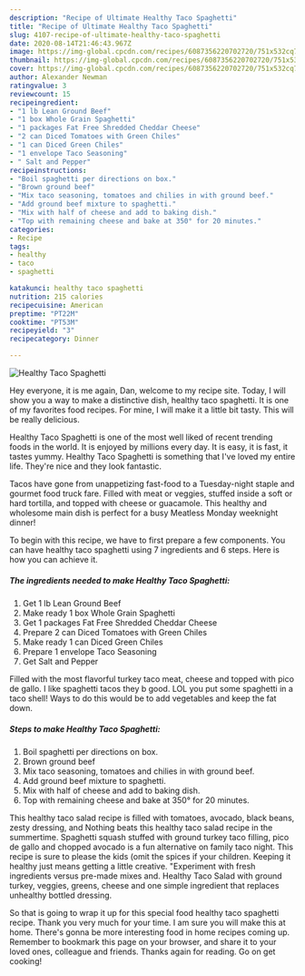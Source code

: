 ```yaml
---
description: "Recipe of Ultimate Healthy Taco Spaghetti"
title: "Recipe of Ultimate Healthy Taco Spaghetti"
slug: 4107-recipe-of-ultimate-healthy-taco-spaghetti
date: 2020-08-14T21:46:43.967Z
image: https://img-global.cpcdn.com/recipes/6087356220702720/751x532cq70/healthy-taco-spaghetti-recipe-main-photo.jpg
thumbnail: https://img-global.cpcdn.com/recipes/6087356220702720/751x532cq70/healthy-taco-spaghetti-recipe-main-photo.jpg
cover: https://img-global.cpcdn.com/recipes/6087356220702720/751x532cq70/healthy-taco-spaghetti-recipe-main-photo.jpg
author: Alexander Newman
ratingvalue: 3
reviewcount: 15
recipeingredient:
- "1 lb Lean Ground Beef"
- "1 box Whole Grain Spaghetti"
- "1 packages Fat Free Shredded Cheddar Cheese"
- "2 can Diced Tomatoes with Green Chiles"
- "1 can Diced Green Chiles"
- "1 envelope Taco Seasoning"
- " Salt and Pepper"
recipeinstructions:
- "Boil spaghetti per directions on box."
- "Brown ground beef"
- "Mix taco seasoning, tomatoes and chilies in with ground beef."
- "Add ground beef mixture to spaghetti."
- "Mix with half of cheese and add to baking dish."
- "Top with remaining cheese and bake at 350° for 20 minutes."
categories:
- Recipe
tags:
- healthy
- taco
- spaghetti

katakunci: healthy taco spaghetti 
nutrition: 215 calories
recipecuisine: American
preptime: "PT22M"
cooktime: "PT53M"
recipeyield: "3"
recipecategory: Dinner

---
```



![Healthy Taco Spaghetti](https://img-global.cpcdn.com/recipes/6087356220702720/751x532cq70/healthy-taco-spaghetti-recipe-main-photo.jpg)

Hey everyone, it is me again, Dan, welcome to my recipe site. Today, I will show you a way to make a distinctive dish, healthy taco spaghetti. It is one of my favorites food recipes. For mine, I will make it a little bit tasty. This will be really delicious.

Healthy Taco Spaghetti is one of the most well liked of recent trending foods in the world. It is enjoyed by millions every day. It is easy, it is fast, it tastes yummy. Healthy Taco Spaghetti is something that I've loved my entire life. They're nice and they look fantastic.

Tacos have gone from unappetizing fast-food to a Tuesday-night staple and gourmet food truck fare. Filled with meat or veggies, stuffed inside a soft or hard tortilla, and topped with cheese or guacamole. This healthy and wholesome main dish is perfect for a busy Meatless Monday weeknight dinner!


To begin with this recipe, we have to first prepare a few components. You can have healthy taco spaghetti using 7 ingredients and 6 steps. Here is how you can achieve it.

<!--inarticleads1-->

##### The ingredients needed to make Healthy Taco Spaghetti:

1. Get 1 lb Lean Ground Beef
1. Make ready 1 box Whole Grain Spaghetti
1. Get 1 packages Fat Free Shredded Cheddar Cheese
1. Prepare 2 can Diced Tomatoes with Green Chiles
1. Make ready 1 can Diced Green Chiles
1. Prepare 1 envelope Taco Seasoning
1. Get  Salt and Pepper


Filled with the most flavorful turkey taco meat, cheese and topped with pico de gallo. I like spaghetti tacos they b good. LOL you put some spaghetti in a taco shell! Ways to do this would be to add vegetables and keep the fat down. 

<!--inarticleads2-->

##### Steps to make Healthy Taco Spaghetti:

1. Boil spaghetti per directions on box.
1. Brown ground beef
1. Mix taco seasoning, tomatoes and chilies in with ground beef.
1. Add ground beef mixture to spaghetti.
1. Mix with half of cheese and add to baking dish.
1. Top with remaining cheese and bake at 350° for 20 minutes.


This healthy taco salad recipe is filled with tomatoes, avocado, black beans, zesty dressing, and Nothing beats this healthy taco salad recipe in the summertime. Spaghetti squash stuffed with ground turkey taco filling, pico de gallo and chopped avocado is a fun alternative on family taco night. This recipe is sure to please the kids (omit the spices if your children. Keeping it healthy just means getting a little creative. &#34;Experiment with fresh ingredients versus pre-made mixes and. Healthy Taco Salad with ground turkey, veggies, greens, cheese and one simple ingredient that replaces unhealthy bottled dressing. 

So that is going to wrap it up for this special food healthy taco spaghetti recipe. Thank you very much for your time. I am sure you will make this at home. There's gonna be more interesting food in home recipes coming up. Remember to bookmark this page on your browser, and share it to your loved ones, colleague and friends. Thanks again for reading. Go on get cooking!
